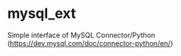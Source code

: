 # mysql_ext
Simple interface of MySQL Connector/Python (https://dev.mysql.com/doc/connector-python/en/)

